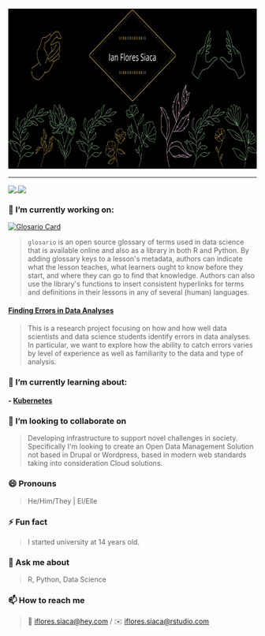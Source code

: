 <!--
## Hola 🇵🇷
**ian-flores/ian-flores** is a ✨ _special_ ✨ repository because its `README.md` (this file) appears on your GitHub profile.
-->


<p align="center">
  <img src="https://raw.githubusercontent.com/ian-flores/ian-flores/master/ian_hero.png" height="325" width="750">
</p>
<hr>
<span>
  <a href="https://github.com/anuraghazra/convoychat">
  <img align="center" src="https://github-readme-stats.vercel.app/api/top-langs/?username=ian-flores&langs_count=10&layout=compact&theme=bear&hide=html,css" />
</a>
  <a href="https://github.com/anuraghazra/github-readme-stats">
    <img align="center" src="https://github-readme-stats.vercel.app/api?username=ian-flores&theme=bear&show_icons=true&count_private=true&include_all_commits=true" />
  </a>

</span>

### 🔭 I’m currently working on:

[![Glosario Card](https://github-readme-stats.vercel.app/api/pin/?username=carpentries&repo=glosario&theme=bear)](https://github.com/carpentries/glosario)

> `glosario` is an open source glossary of terms used in data science that is available online and also as a library in both R and Python. By adding glossary keys to a lesson's metadata, authors can indicate what the lesson teaches, what learners ought to know before they start, and where they can go to find that knowledge. Authors can also use the library's functions to insert consistent hyperlinks for terms and definitions in their lessons in any of several (human) languages.

#### [Finding Errors in Data Analyses](https://education.rstudio.com/blog/2020/06/finding-errors-in-data-analyses/)

> This is a research project focusing on how and how well data scientists and data science students identify errors in data analyses. In particular, we want to explore how the ability to catch errors varies by level of experience as well as familiarity to the data and type of analysis. 

### 🌱 I’m currently learning about:

#### - [Kubernetes](https://kubernetes.io/)


### 👯 I’m looking to collaborate on

> Developing infrastructure to support novel challenges in society. Specifically I'm looking to create an Open Data Management Solution not based in Drupal or Wordpress, based in modern web standards taking into consideration Cloud solutions. 

<!--
### 🤔 I’m looking for help with ...
-->

### 😄 Pronouns

> He/Him/They | El/Elle

### ⚡ Fun fact

> I started university at 14 years old.

### 💬 Ask me about

> R, Python, Data Science

### 📫 How to reach me

> 🔏 iflores.siaca@hey.com / ✉️ iflores.siaca@rstudio.com 
